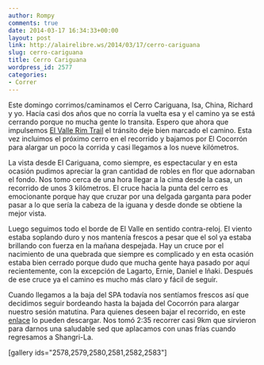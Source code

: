 ```yaml
---
author: Rompy
comments: true
date: 2014-03-17 16:34:33+00:00
layout: post
link: http://alairelibre.ws/2014/03/17/cerro-cariguana
slug: cerro-cariguana
title: Cerro Cariguana
wordpress_id: 2577
categories:
- Correr
---
```


Este domingo corrimos/caminamos el Cerro Cariguana, Isa, China, Richard y yo. Hacía casi dos años que no corría la vuelta esa y el camino ya se está cerrando porque no mucha gente lo transita. Espero que ahora que impulsemos [El Valle Rim Trail](http://alairelibre.ws/2014/03/11/el-valle-rim-trail) el tránsito deje bien marcado el camino. Esta vez incluimos el próximo cerro en el recorrido y bajamos por El Cocorrón para alargar un poco la corrida y casi llegamos a los nueve kilómetros.

La vista desde El Cariguana, como siempre, es espectacular y en esta ocasión pudimos apreciar la gran cantidad de robles en flor que adornaban el fondo. Nos tomo cerca de una hora llegar a la cima desde la casa, un recorrido de unos 3 kilómetros. El cruce hacia la punta del cerro es emocionante porque hay que cruzar por una delgada garganta para poder pasar a lo que sería la cabeza de la iguana y desde donde se obtiene la mejor vista.

Luego seguimos todo el borde de El Valle en sentido contra-reloj. El viento estaba soplando duro y nos mantenía frescos a pesar que el sol ya estaba brillando con fuerza en la mañana despejada. Hay un cruce por el nacimiento de una quebrada que siempre es complicado y en esta ocasión estaba bien cerrado porque dudo que mucha gente haya pasado por aquí recientemente, con la excepción de Lagarto, Ernie, Daniel e Iñaki. Después de ese cruce ya el camino es mucho más claro y fácil de seguir.

Cuando llegamos a la baja del SPA todavía nos sentíamos frescos así que decidimos seguir bordeando hasta la bajada del Cocorrón para alargar nuestro sesión matutina. Para quienes deseen bajar el recorrido, en este [enlace](http://www.movescount.com/moves/move27722899) lo pueden descargar. Nos tomó 2:35 recorrer casi 9km que sirvieron para darnos una saludable sed que aplacamos con unas frías cuando regresamos a Shangri-La.

[gallery ids="2578,2579,2580,2581,2582,2583"]
